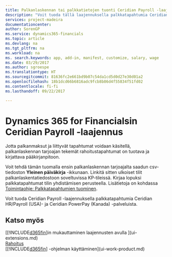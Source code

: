 ```yaml
---
title: Palkanlaskennan tai palkkatietojen tuonti Ceridian Payroll -laajennuksella | Microsoft Docs
description: "Voit tuoda tällä laajennuksella palkkatapahtumia Ceridian HR/Payroll (USA)- ja Ceridian PowerPay (Kanada) -palveluista."
services: project-madeira
documentationcenter: 
author: SorenGP
ms.service: dynamics365-financials
ms.topic: article
ms.devlang: na
ms.tgt_pltfrm: na
ms.workload: na
ms. search.keywords: app, add-in, manifest, customize, salary, wage
ms.date: 03/29/2017
ms.author: sgroespe
ms.translationtype: HT
ms.sourcegitcommit: 81636fc2e661bd9b07c54da1cd5d0d27e30d01a2
ms.openlocfilehash: 18b1dcd66b6816adc9fcb8b86d4f55834f51fd02
ms.contentlocale: fi-fi
ms.lasthandoff: 09/22/2017

---
```

# <a name="the-ceridian-payroll-extension-to-dynamics-365-for-financials"></a>Dynamics 365 for Financialsin Ceridian Payroll -laajennus
Jotta palkanmaksut ja liittyvät tapahtumat voidaan käsitellä, palkanlaskennan tarjoajan tekemät rahoitustapahtumat on tuotava ja kirjattava pääkirjanpitoon.

Voit tehdä tämän tuomalla ensin palkanlaskennan tarjoajalta saadun csv-tiedoston **Yleinen päiväkirja** -ikkunaan. Linkitä sitten ulkoiset tilit palkanlaskentatiedostoon soveltuvissa KP-tileissä. Kirjaa lopuksi palkkatapahtumat tilin yhdistämisen perusteella. Lisätietoja on kohdassa [Toimintaohje: Palkkatapahtumien tuominen](finance-how-import-payroll-transactions.md).

Voit tuoda Ceridian Payroll -laajennuksella palkkatapahtumia Ceridian HR/Payroll (USA)- ja Ceridian PowerPay (Kanada) -palveluista.

## <a name="see-also"></a>Katso myös
[[!INCLUDE[d365fin](includes/d365fin_md.md)]in mukauttaminen laajennusten avulla ](ui-extensions.md)    
[Rahoitus](finance.md)    
[[!INCLUDE[d365fin](includes/d365fin_md.md)] -ohjelman käyttäminen](ui-work-product.md)

